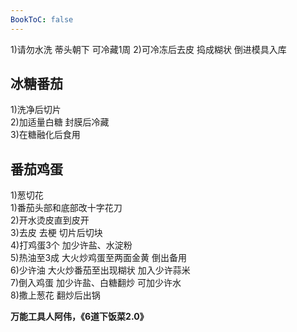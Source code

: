 ```yaml
---
BookToC: false
---
```


1)请勿水洗 蒂头朝下 可冷藏1周
2)可冷冻后去皮 捣成糊状 倒进模具入库

## 冰糖番茄

1)洗净后切片  
2)加适量白糖 封膜后冷藏  
3)在糖融化后食用

## 番茄鸡蛋

1)葱切花  
1)番茄头部和底部改十字花刀  
2)开水烫皮直到皮开  
3)去皮 去梗 切片后切块  
4)打鸡蛋3个 加少许盐、水淀粉  
5)热油至3成 大火炒鸡蛋至两面金黄 倒出备用  
6)少许油 大火炒番茄至出现糊状 加入少许蒜米  
7)倒入鸡蛋 加少许盐、白糖翻炒 可加少许水  
8)撒上葱花 翻炒后出锅

**万能工具人阿伟，《6道下饭菜2.0》**